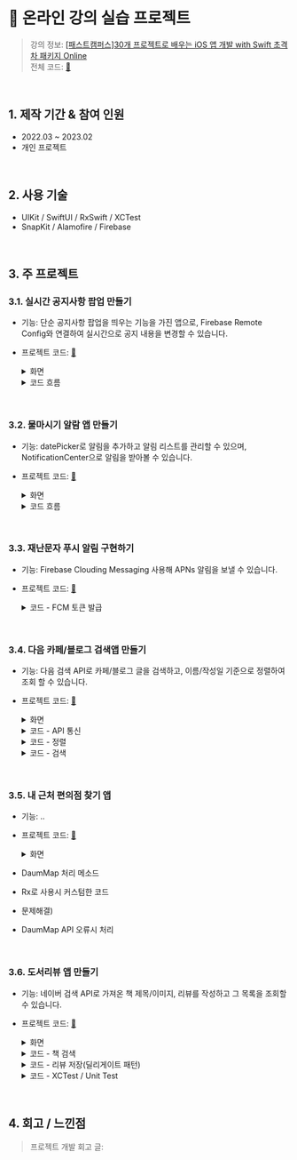 # :pushpin: 온라인 강의 실습 프로젝트
>강의 정보: [[패스트캠퍼스]30개 프로젝트로 배우는 iOS 앱 개발 with Swift 초격차 패키지 Online](https://fastcampus.co.kr/dev_online_iosappfinal) <br>
>전체 코드: [🔗](https://github.com/oneoneoneoneoneoneone/Fastcampus_ios)

</br>

## 1. 제작 기간 & 참여 인원
- 2022.03 ~ 2023.02
- 개인 프로젝트


</br>


## 2. 사용 기술
- UIKit / SwiftUI / RxSwift / XCTest
- SnapKit / Alamofire / Firebase


</br>


## 3. 주 프로젝트

### 3.1. 실시간 공지사항 팝업 만들기
- 기능: 단순 공지사항 팝업을 띄우는 기능을 가진 앱으로, Firebase Remote Config와 연결하여 실시간으로 공지 내용을 변경할 수 있습니다.
- 프로젝트 코드: [🔗](https://github.com/oneoneoneoneoneoneone/Fastcampus_ios/tree/main/P3/Notice)

    <details>
    <summary>화면</summary>
    <div markdown="1">

    |<img src="https://user-images.githubusercontent.com/94464179/220093765-63e010ac-3625-4aec-9911-4e0c2d7ed350.png" width="12%" height="12%" alt>| 
    |:--:|
    | *공지 화면* |

    </div>
    </details>

    <details>
    <summary>코드 흐름</summary>
    <div markdown="1">

    - Firebase Remote Config 연결
      ~~~swift
      //ViewController
        var remoteConfig: RemoteConfig?
        remoteConfig = RemoteConfig.remoteConfig()

        let setting = RemoteConfigSettings()
        //테스트를 위해 새로운 값을 패치하는 리커버를 최소화해서 최대한 자주 가져옴//개발 중 0
        setting.minimumFetchInterval = 0

        remoteConfig?.configSettings = setting
        remoteConfig?.setDefaults(fromPlist: "RemoteConfigDefaults")
      ~~~

    - 공지확인 터치시 Firebase A-B Test 기록
      ~~~swift
      //ViewController
        let confirmAction = UIAlertAction(title: "확인하기", style: .default) { _ in
            //google analytics 이벤트 기록
            Analytics.logEvent("promotion_alert", parameters: nil)
        }
      ~~~

    </div>
    </details>

</br>

### 3.2. 물마시기 알람 앱 만들기
- 기능: datePicker로 알림을 추가하고 알림 리스트를 관리할 수 있으며, NotificationCenter으로 알림을 받아볼 수 있습니다. 
- 프로젝트 코드: [🔗](https://github.com/oneoneoneoneoneoneone/Fastcampus_ios/tree/main/P3/Drink)

    <details>
    <summary>화면</summary>
    <div markdown="1">

    |<img src="https://user-images.githubusercontent.com/94464179/218811403-eeace868-3889-4fc7-a9d8-fbbce151f7b9.png" width="25%" height="25%" alt>|<img src="https://user-images.githubusercontent.com/94464179/218811403-eeace868-3889-4fc7-a9d8-fbbce151f7b9.png" width="25%" height="25%" alt>| 
    |:--:|:--:|
    | *리스트 화면* | *알림 추가 화면* |

    </div>
    </details>

    <details>
    <summary>코드 흐름</summary>
    <div markdown="1">

    - 알림추가 화면에서 리스트뷰로 데이터 넘기기
      ~~~swift
      //AddAlertViewController

        var pickedDate: ((_ date: Date,_ isRepeat: Bool, _ duration: Double) -> Void)? 

        @IBAction func saveButtonTap(_ sender: UIBarButtonItem) {
            pickedDate?(datePicker.date, isRepeatSwitch.isOn, datePicker.date.timeIntervalSinceNow + timePicker.countDownDuration)

            self.dismiss(animated: true, completion: nil)
        }
      ~~~

    - 테이블뷰에서 추가된 알림을 UNUserNotificationCenter에 넘기기
      ~~~swift
      //AlertListViewController

        addAlertVC.pickedDate = {[weak self] date, isRepeat, duration in
            guard let self = self else {return}

            let newAlert = Alert(date: date, isOn: true, isRepeat: isRepeat, duration: duration)

            ... //테이블뷰 데이터 업데이트 및 정렬, 내부저장소 저장

            //센터에 알림을 추가하는 메소드 호출
            self.userNotificationCenter.addNotificationRequest(by: newAlert)
        }
      ~~~

    - UNUserNotificationCenter에 알림 추가
      ~~~swift
      //UNUserNotificationCenter

        let content = UNMutableNotificationContent()
        ... //content 설정

        //UNCalendarNotificationTrigger - 시간 알림
        let component = Calendar.current.dateComponents([.hour, .minute], from: alert.date)
        let trigger = UNCalendarNotificationTrigger(dateMatching: component, repeats: alert.isOn)
        let request = UNNotificationRequest(identifier: alert.id, content: content, trigger: trigger)
        self.add(request, withCompletionHandler: nil)

        //UNTimeIntervalNotificationTrigger - 타이머 알림 (다시알림)
        let timeTrigger = UNTimeIntervalNotificationTrigger(timeInterval: alert.duration, repeats: false)
        let timeRequest = UNNotificationRequest(identifier: alert.id, content: content, trigger: timeTrigger)
        self.add(timeRequest, withCompletionHandler: nil)
      ~~~

    - 사용자 알림 승인
      ~~~swift 
      //AppDelegate

        let authrizationOptions = UNAuthorizationOptions(arrayLiteral: [.alert, .badge, .sound])
        userNotificationCenter.requestAuthorization(options: authrizationOptions){_, error in
            if let error = error{
              print("ERROR: \(error)")
            }
        }
      ~~~

    </div>
    </details>

</br>

### 3.3. 재난문자 푸시 알림 구현하기
- 기능: Firebase Clouding Messaging 사용해 APNs 알림을 보낼 수 있습니다.
- 프로젝트 코드: [🔗](https://github.com/oneoneoneoneoneoneone/Fastcampus_ios/tree/main/P3/Notice)

    <details>
    <summary>코드 - FCM 토큰 발급</summary>
    <div markdown="1">

    ~~~swift
        func messaging(_ messaging: Messaging, didReceiveRegistrationToken fcmToken: String?) {
            guard let token = fcmToken else {return}
            print("FCM 등록토큰 갱신: \(token)")
        }
    ~~~

    </div>
    </details>

</br>

### 3.4. 다음 카페/블로그 검색앱 만들기
- 기능: 다음 검색 API로 카페/블로그 글을 검색하고, 이름/작성일 기준으로 정렬하여 조회 할 수 있습니다.
- 프로젝트 코드: [🔗](https://github.com/oneoneoneoneoneoneone/Fastcampus_ios/tree/main/P4/SubwayStation)

    <details>
    <summary>화면</summary>
    <div markdown="1">

    |<img src="https://user-images.githubusercontent.com/94464179/220095185-ac42021f-97e2-4352-aca2-e1dc5bcc8639.png" width="12%" height="12%" alt>| 
    |:--:|
    | *검색 리스트 화면* |

    </div>
    </details>

    <details>
    <summary>코드 - API 통신</summary>
    <div markdown="1">
    
    - 
      ~~~swift
      //SearchBlogNetwork
        let request = NSMutableURLRequest(url: url)
        request.httpMethod = "GET"
        //header
        request.setValue("KakaoAK -", forHTTPHeaderField: "Authorization")

        return session.rx.data(request: request as URLRequest)
            .map{data in
                //json encoding
                do{
                    let blogData = try JSONDecoder().decode(DKBlog.self, from: data)
                    return .success(blogData)
                }catch{
                    return .failure(.invalidJSON)
                }
            }
            .catch{_ in
                    .just(.failure(.networkError))
            }
            //옵저버블 > single
            //Single<Result<DKBlog, SearchNetworkError>>
            .asSingle()
      ~~~

    </div>
    </details>   
    
    <details>
    <summary>코드 - 정렬</summary>
    <div markdown="1">

    - ViewModel - ViewController . AlertAction(정렬방식)이 선택되었을 때 동작
      ~~~swift
      //MainViewController
        viewModel.shouldPresentAlert
            .flatMap{alert -> Signal<AlertAction> in
                let alertController = UIAlertController(title: alert.title, message: alert.message, preferredStyle: alert.style)
                //Alert컨트롤러 생성 메소드 호출
                return self.presentAlertController(alertController, actions: alert.actions)
            }
            .emit(to: viewModel.alertActionTap)
            .disposed(by: disposeBag)  
      ~~~

    - alertActionTap되었을 때, 기존 CellData를 sortedType에 맞게 재정렬시키는 연산 수행
      ~~~swift
      //MainViewModel
        //filterView 선택 > alertSheet > type별로 액션을 구분
        let sortedType = alertActionTap
        .filter{
            switch $0 {
            case .title, .datetime:
                return true
            default:
                return false
            }
        }
        .startWith(.title)  //초기값

        //메인뷰의 액션으로 데이터처리 -> 리스트뷰에 값 셋팅
        Observable
            .combineLatest(
                sortedType, //PublishSubject<MainViewController.AlertAction>()
                cellData,
                resultSelector: model.sort
            )
            .bind(to: blogListViewModel.BlogCellData)
            .disposed(by: disposeBag)
      ~~~

    </div>
    </details>
    
    <details>
    <summary>코드 - 검색</summary>
    <div markdown="1">

    - 검색버튼 이벤트 연결
      ~~~swift
      //SearchBar
        //searchButtonTap = searchButtonClicked(키보드의 검색 버튼) + search 커스텀 버튼 탭
        viewModel.searchButtonTap
            .asSignal()
            .emit(to: self.rx.endEditing)   //SearchBar에 endEditing 메소드를 Rx로 Reactive
            .disposed(by: disposeBag)
      ~~~

    - 검색버튼 탭 되었을 때 결과처리??????????????????????
      ~~~swift
      //SearchBar
        self.shouldLoadResult = searchButtonTap
            //옵셔널처리를 왜 $1 ?????????????????????????
            .withLatestFrom(queryText) {$1 ?? ""}
            .filter{!$0.isEmpty}
            .distinctUntilChanged()
      ~~~   

    - 검색데이터 맵핑
      ~~~swift
      //MainViewModel
        let blogResult = searchBarViewModel.shouldLoadResult
        //파라미터 인자와 메소드 인자가 동일하면 클로저안써도 됨
            .flatMapLatest(model.searchBlog)
            .share()

        //예외처리하고 결과만 가져옴
        let blogValue = blogResult
            .compactMap(model.getBlogValue)

        //에러처리
        let blogError = blogResult
            .compactMap(model.getBlogError)

        let cellData = blogValue
        .map(model.getBlogListCellData)
        .debug("MainViewModel - cellData")
      ~~~      

    </div>
    </details>
    
</br>

### 3.5. 내 근처 편의점 찾기 앱
- 기능: ..
- 프로젝트 코드: [🔗](https://github.com/oneoneoneoneoneoneone/Fastcampus_ios/tree/main/P5/FindCVS)

    <details>
    <summary>화면</summary>
    <div markdown="1">

    |<img src="https://user-images.githubusercontent.com/94464179/218811403-eeace868-3889-4fc7-a9d8-fbbce151f7b9.png" width="25%" height="25%" alt>|<img src="https://user-images.githubusercontent.com/94464179/218811403-eeace868-3889-4fc7-a9d8-fbbce151f7b9.png" width="25%" height="25%" alt>| 
    |:--:|:--:|
    | *리스트화면* | *알림추가화면* |

    </div>
    </details>


- DaumMap 처리 메소드
- Rx로 사용시 커스텀한 코드

- 문제해결)
- DaumMap API 오류시 처리 

</br>

### 3.6. 도서리뷰 앱 만들기
- 기능: 네이버 검색 API로 가져온 책 제목/이미지, 리뷰를 작성하고 그 목록을 조회할 수 있습니다.
- 프로젝트 코드: [🔗](https://github.com/oneoneoneoneoneoneone/Fastcampus_ios/tree/main/P5/BookReview)

    <details>
    <summary>화면</summary>
    <div markdown="1">

    |<img src="https://user-images.githubusercontent.com/94464179/220159735-8f41ee26-39df-4df1-a0b4-78119eab6aac.png" width="40%" height="40%" alt>|<img src="https://user-images.githubusercontent.com/94464179/220159759-d67f0dfa-9bb5-403f-a3ec-8f6580f09685.png" width="40%" height="40%" alt>|<img src= "https://user-images.githubusercontent.com/94464179/220159748-f8f2ff02-c76e-430b-a98b-795ea4ac9a06.png" width="40%" height="40%" alt>|
    |:--:|:--:|:--:|
    | *리스트 화면* | *리뷰 작성 화면* | *제목 검색 화면* |

    </div>
    </details>

    <details>
    <summary>코드 - 책 검색</summary>
    <div markdown="1">

    - 
      ~~~swift
      //SearchBookPresenter
            func searchBarSearchButtonClicked(_ searchBar: UISearchBar) {
            guard let searchText = searchBar.text else {return}

            //책 검색 데이터 가져옴. completionHandler([Book])
            bookSearchManager.request(from: searchText){ [weak self] newBooks in
                self?.books = newBooks
                self?.viewController.reloadView()
            }
        }

      ~~~

    </div>
    </details>
   
    <details>
    <summary>코드 - 리뷰 저장(딜리게이트 패턴)</summary>
    <div markdown="1">

    - 
      ~~~swift
      //SearchBookPresenter

        private let delegate: SearchBookDelegate

        init(viewController: SearchBookProtocol, delegate: SearchBookDelegate) {
            self.viewController = viewController
            self.delegate = delegate
        }

        //tableView Cell 선택
        func tableView(_ tableView: UITableView, didSelectRowAt indexPath: IndexPath) {
            let selectedBook = books[indexPath.row]
            //선택된 Cell data 딜리게이트로 전달
            delegate.selectBook(selectedBook)

            viewController.close()
        }
      ~~~

      ~~~swift
      //SearchBookDelegate
        protocol SearchBookDelegate{
            func selectBook(_ book: Book)
        }
      ~~~

      ~~~swift
      //SearchBookViewController
        private lazy var presenter = SearchBookPresenter(viewController: self, delegate: serachBookDelegate)

        private let serachBookDelegate: SearchBookDelegate

        init(searchBookDelegate: SearchBookDelegate){
            self.serachBookDelegate = searchBookDelegate

            super.init(nibName: nil, bundle: nil)
        }
      ~~~

      ~~~swift
      //ReviewWritePresenter
        extension ReviewWritePresenter: SearchBookDelegate{
            func selectBook(_ book: Book) {
                self.book = book
                viewController.updateViews(title: book.title, imageUrl: book.imageURL)
            }
        }
      ~~~

    </div>
    </details>
    
    <details>
    <summary>코드 - XCTest / Unit Test</summary>
    <div markdown="1">

    - 
      ~~~swift
      //ㅇㅇ

      ~~~

    </div>
    </details>

</br>

  
## 4. 회고 / 느낀점
>프로젝트 개발 회고 글:
